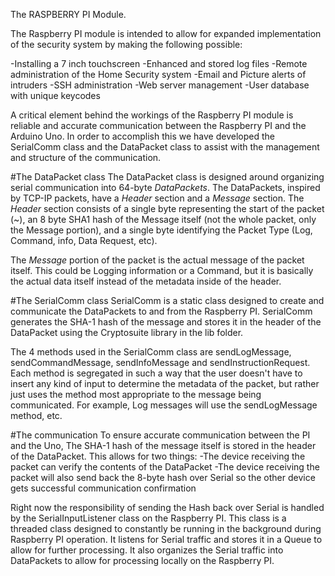 The RASPBERRY PI Module.

The Raspberry PI module is intended to allow for expanded implementation of the
security system by making the following possible:

-Installing a 7 inch touchscreen
-Enhanced and stored log files
-Remote administration of the Home Security system
-Email and Picture alerts of intruders
-SSH administration
-Web server management
-User database with unique keycodes

A critical element behind the workings of the Raspberry PI module is reliable and
accurate communication between the Raspberry PI and the Arduino Uno. In order to
accomplish this we have developed the SerialComm class and the DataPacket class
to assist with the management and structure of the communication.

#The DataPacket class
The DataPacket class is designed around organizing serial communication into 64-byte
*DataPackets*. The DataPackets, inspired by TCP-IP packets, have a *Header* section
and a *Message* section. The *Header* section consists of a single byte representing
the start of the packet (~), an 8 byte SHA1 hash of the Message itself (not the whole
packet, only the Message portion), and a single byte identifying the Packet Type
(Log, Command, info, Data Request, etc).

The *Message* portion of the packet is the actual message of the packet itself. This
could be Logging information or a Command, but it is basically the actual data itself
instead of the metadata inside of the header.

#The SerialComm class
SerialComm is a static class designed to create and communicate the DataPackets to
and from the Raspberry PI. SerialComm generates the SHA-1 hash of the message and
stores it in the header of the DataPacket using the Cryptosuite library in the lib
folder.

The 4 methods used in the SerialComm class are sendLogMessage, sendCommandMessage, sendInfoMessage and sendInstructionRequest. Each method is segregated in such a way that the user doesn't have to insert any kind of input to determine the metadata of the packet, but rather just uses the method most appropriate to the message being communicated. For example, Log messages will use the sendLogMessage method, etc.

#The communication
To ensure accurate communication between the PI and the Uno, The SHA-1 hash of the message itself is stored in the header of the DataPacket. This allows for two things:
-The device receiving the packet can verify the contents of the DataPacket
-The device receiving the packet will also send back the 8-byte hash over Serial so the other device gets successful communication confirmation

Right now the responsibility of sending the Hash back over Serial is handled by the SerialInputListener class on the Raspberry PI. This class is a threaded class designed to constantly be running in the background during Raspberry PI operation. It listens for Serial traffic and stores it in a Queue to allow for further processing. It also organizes the Serial traffic into DataPackets to allow for processing locally on the Raspberry PI.
